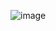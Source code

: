 ![image](https://github.com/gabrielricardosilva/manipulando-JS/assets/93540978/79b04aca-01ba-4261-847c-571df21e93fe)
